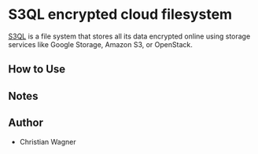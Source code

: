 # S3QL encrypted cloud filesystem

[S3QL](https://bitbucket.org/nikratio/s3ql/) is a file system that stores all its data encrypted online using storage services like Google Storage, Amazon S3, or OpenStack.

## How to Use


## Notes


## Author

- Christian Wagner
